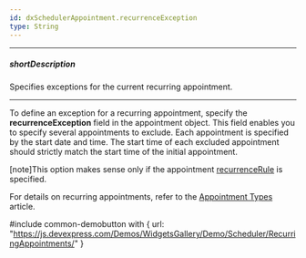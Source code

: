 ```yaml
---
id: dxSchedulerAppointment.recurrenceException
type: String
---
```

---
##### shortDescription
Specifies exceptions for the current recurring appointment.

---
To define an exception for a recurring appointment, specify the **recurrenceException** field in the appointment object. This field enables you to specify several appointments to exclude. Each appointment is specified by the start date and time. The start time of each excluded appointment should strictly match the start time of the initial appointment.

[note]This option makes sense only if the appointment [recurrenceRule](/api-reference/10%20UI%20Widgets/dxScheduler/5%20Default%20Appointment%20Template/recurrenceRule.md '{basewidgetpath}/Default_Appointment_Template/#recurrenceRule') is specified.

For details on recurring appointments, refer to the [Appointment Types](/concepts/05%20Widgets/Scheduler/030%20Appointments/015%20Appointment%20Types/030%20Recurring%20Appointments.md '/Documentation/Guide/Widgets/Scheduler/Appointments/Appointment_Types/#Recurring_Appointments') article.

#include common-demobutton with {
    url: "https://js.devexpress.com/Demos/WidgetsGallery/Demo/Scheduler/RecurringAppointments/"
}